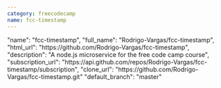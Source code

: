 ```yaml
---
category: freecodecamp
name: fcc-timestamp
---
```


<div class="col-md-4">
  <div class="project">
    "name": "fcc-timestamp",
    "full_name": "Rodrigo-Vargas/fcc-timestamp",
    "html_url": "https://github.com/Rodrigo-Vargas/fcc-timestamp",
    "description": "A node.js microservice for the free code camp course",
    "subscription_url": "https://api.github.com/repos/Rodrigo-Vargas/fcc-timestamp/subscription",
    "clone_url": "https://github.com/Rodrigo-Vargas/fcc-timestamp.git"      
    "default_branch": "master"
  </div>
</div>